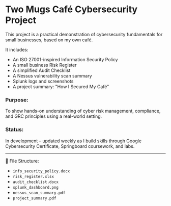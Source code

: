 # Two Mugs Café Cybersecurity Project

This project is a practical demonstration of cybersecurity fundamentals for small businesses, based on my own café.

It includes:

- An ISO 27001-inspired Information Security Policy  
-  A small business Risk Register  
-  A simplified Audit Checklist  
-  A Nessus vulnerability scan summary  
-  Splunk logs and screenshots  
-  A project summary: "How I Secured My Café"

### Purpose:
To show hands-on understanding of cyber risk management, compliance, and GRC principles using a real-world setting.

### Status:
In development – updated weekly as I build skills through Google Cybersecurity Certificate, Springboard coursework, and labs.

---

📁 File Structure:
- `info_security_policy.docx`  
- `risk_register.xlsx`  
- `audit_checklist.docx`  
- `splunk_dashboard.png`  
- `nessus_scan_summary.pdf`  
- `project_summary.pdf`




